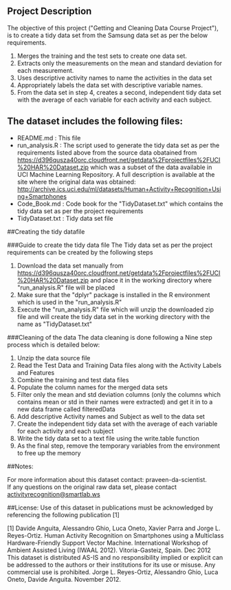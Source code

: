 ## Project Description
The objective of this project ("Getting and Cleaning Data Course Project"), is to create a tidy data set from the Samsung data set 
as per the below requirements. 
   1. Merges the training and the test sets to create one data set.
   2. Extracts only the measurements on the mean and standard deviation for each measurement. 
   3. Uses descriptive activity names to name the activities in the data set
   4. Appropriately labels the data set with descriptive variable names. 
   5. From the data set in step 4, creates a second, independent tidy data set with the average 
      of each variable for each activity and each subject.

## The dataset includes the following files:
- README.md			: 	This file
- run_analysis.R	: 	The script used to generate the tidy data set as per the requirements listed above from the source data 
						obatained from https://d396qusza40orc.cloudfront.net/getdata%2Fprojectfiles%2FUCI%20HAR%20Dataset.zip which was a subset of 
						the data available in UCI Machine Learning Repository. A full description is available at the site where the original data was obtained: 
						http://archive.ics.uci.edu/ml/datasets/Human+Activity+Recognition+Using+Smartphones
- Code_Book.md 		:	Code book for the "TidyDataset.txt" which contains the tidy data set as per the project requirements
- TidyDataset.txt	:	Tidy data set file   

##Creating the tidy datafile

###Guide to create the tidy data file
The Tidy data set as per the project requirements can be created by the following steps
   1. Download the data set manually from https://d396qusza40orc.cloudfront.net/getdata%2Fprojectfiles%2FUCI%20HAR%20Dataset.zip and place it in the working 
      directory where "run_analysis.R" file will be placed
   2. Make sure that the "dplyr" package is installed in the R environment which is used in the "run_analysis.R"
   3. Execute the "run_analysis.R" file which will unzip the downloaded zip file and will create the tidy data set in the working directory with the name
	  as "TidyDataset.txt"

###Cleaning of the data
The data cleaning is done following a Nine step process which is detailed below: 
   1. Unzip the data source file
   2. Read the Test Data and Training Data files along with the Activity Labels and Features
   3. Combine the training and test data files
   4. Populate the column names for the merged data sets
   5. Filter only the mean and std deviation columns (only the columns which contains mean or std in their names were extracted) 
	  and get it in to a new data frame called filteredData
   6. Add descriptive Activity names and Subject as well to the data set
   7. Create the independent tidy data set with the average of each variable for each activity and each subject
   8. Write the tidy data set to a text file using the write.table function
   9. As the final step, remove the temporary variables from the environment to free up the memory

##Notes: 

For more information about this dataset contact: praveen-da-scientist.   
If any questions on the original raw data set, please contact activityrecognition@smartlab.ws

##License:
Use of this dataset in publications must be acknowledged by referencing the following publication [1]    
   

      
[1] Davide Anguita, Alessandro Ghio, Luca Oneto, Xavier Parra and Jorge L. Reyes-Ortiz. Human Activity Recognition on Smartphones using a Multiclass Hardware-Friendly Support Vector Machine. International Workshop of Ambient Assisted Living (IWAAL 2012). Vitoria-Gasteiz, Spain. Dec 2012
This dataset is distributed AS-IS and no responsibility implied or explicit can be addressed to the authors or their institutions for its use or misuse. Any commercial use is prohibited.
Jorge L. Reyes-Ortiz, Alessandro Ghio, Luca Oneto, Davide Anguita. November 2012.
